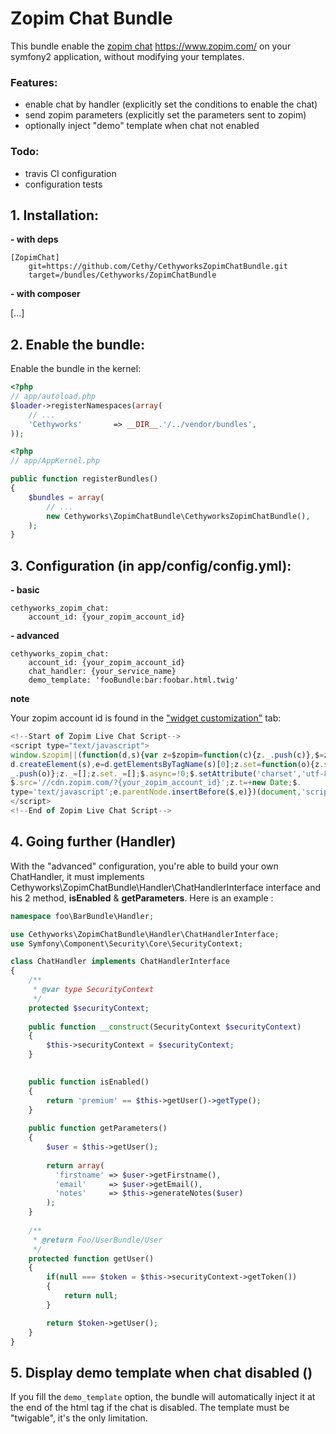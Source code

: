 Zopim Chat Bundle
=================

This bundle enable the [zopim chat](https://www.zopim.com/) <https://www.zopim.com/> on your symfony2 application, without modifying your templates.

### Features:
- enable chat by handler (explicitly set the conditions to enable the chat)
- send zopim parameters (explicitly set the parameters sent to zopim)
- optionally inject "demo" template when chat not enabled

### Todo:
- travis CI configuration
- configuration tests

## 1. Installation:
**- with deps**
```
[ZopimChat]
    git=https://github.com/Cethy/CethyworksZopimChatBundle.git
    target=/bundles/Cethyworks/ZopimChatBundle
```

**- with composer**

[...]

## 2. Enable the bundle:

Enable the bundle in the kernel:

``` php
<?php
// app/autoload.php
$loader->registerNamespaces(array(
    // ...
    'Cethyworks'       => __DIR__.'/../vendor/bundles',
));
```
``` php
<?php
// app/AppKernel.php

public function registerBundles()
{
    $bundles = array(
        // ...
        new Cethyworks\ZopimChatBundle\CethyworksZopimChatBundle(),
    );
}
```

## 3. Configuration (in app/config/config.yml):
**- basic**
```
cethyworks_zopim_chat:
    account_id: {your_zopim_account_id}
```
**- advanced**
```
cethyworks_zopim_chat:
    account_id: {your_zopim_account_id}
    chat_handler: {your_service_name}
    demo_template: 'fooBundle:bar:foobar.html.twig'
```
**note**

Your zopim account id is found in the ["widget customization"](https://dashboard.zopim.com/#Widget/embed_widget) tab:
``` js
<!--Start of Zopim Live Chat Script-->
<script type="text/javascript">
window.$zopim||(function(d,s){var z=$zopim=function(c){z._.push(c)},$=z.s=
d.createElement(s),e=d.getElementsByTagName(s)[0];z.set=function(o){z.set.
_.push(o)};z._=[];z.set._=[];$.async=!0;$.setAttribute('charset','utf-8');
$.src='//cdn.zopim.com/?{your_zopim_account_id}';z.t=+new Date;$.
type='text/javascript';e.parentNode.insertBefore($,e)})(document,'script');
</script>
<!--End of Zopim Live Chat Script-->
```

## 4. Going further (Handler)
With the "advanced" configuration, you're able to build your own ChatHandler, it must implements Cethyworks\ZopimChatBundle\Handler\ChatHandlerInterface interface and his 2 method, **isEnabled** & **getParameters**.
Here is an example :

``` php
namespace foo\BarBundle\Handler;

use Cethyworks\ZopimChatBundle\Handler\ChatHandlerInterface;
use Symfony\Component\Security\Core\SecurityContext;

class ChatHandler implements ChatHandlerInterface
{
    /**
     * @var type SecurityContext
     */
    protected $securityContext;
    
    public function __construct(SecurityContext $securityContext)
    {
        $this->securityContext = $securityContext;
    }

    
    public function isEnabled()
    {
        return 'premium' == $this->getUser()->getType();
    }
    
    public function getParameters()
    {
        $user = $this->getUser();
        
        return array(
          'firstname' => $user->getFirstname(),
          'email'     => $user->getEmail(),
          'notes'     => $this->generateNotes($user)
        );
    }
    
    /**
     * @return Foo/UserBundle/User
     */
    protected function getUser()
    {
        if(null === $token = $this->securityContext->getToken())
        {
            return null;
        }

        return $token->getUser();
    }
}
```

## 5. Display demo template when chat disabled ()
If you fill the `demo_template` option, the bundle will automatically inject it at the end of the html tag if the chat is disabled. The template must be "twigable", it's the only limitation.